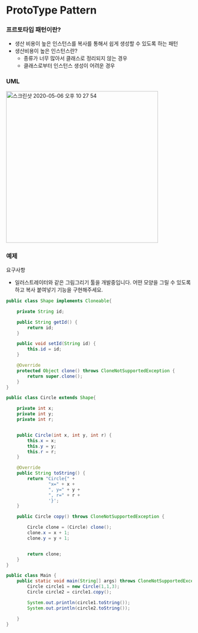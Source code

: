# ProtoType Pattern

### 프르토타입 패턴이란?
- 생산 비용이 높은 인스턴스를 복사를 통해서 쉽게 생성할 수 있도록 하는 패턴
- 생산비용이 높은 인스턴스란?
	- 종류가 너무 많아서 클래스로 정리되지 않는 경우
	- 클래스로부터 인스턴스 생성이 어려운 경우

### UML
<img width="412" alt="스크린샷 2020-05-06 오후 10 27 54" src="https://user-images.githubusercontent.com/38370976/81227488-7a684700-9027-11ea-9fbf-96b427076f40.png">

### 예제

요구사항
- 일러스트레이터와 같은 그림그리기 툴을 개발중입니다. 어떤 모양을 그릴 수 있도록 하고 복사 붙여넣기 기능을 구현해주세요.

```java
public class Shape implements Cloneable{

    private String id;

    public String getId() {
        return id;
    }

    public void setId(String id) {
        this.id = id;
    }

    @Override
    protected Object clone() throws CloneNotSupportedException {
        return super.clone();
    }
}
```

```java
public class Circle extends Shape{

    private int x;
    private int y;
    private int r;


    public Circle(int x, int y, int r) {
        this.x = x;
        this.y = y;
        this.r = r;
    }

    @Override
    public String toString() {
        return "Circle{" +
                "x=" + x +
                ", y=" + y +
                ", r=" + r +
                '}';
    }

    public Circle copy() throws CloneNotSupportedException {

        Circle clone = (Circle) clone();
        clone.x = x + 1;
        clone.y = y + 1;


        return clone;
    }
}
```

```java
public class Main {
    public static void main(String[] args) throws CloneNotSupportedException {
        Circle circle1 = new Circle(1,1,3);
        Circle circle2 = circle1.copy();

        System.out.println(circle1.toString());
        System.out.println(circle2.toString());

    }
}
```



 
